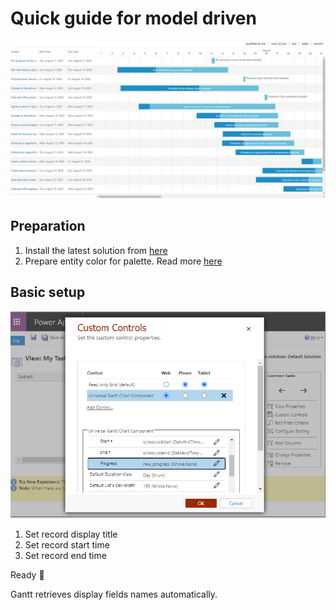 # Quick guide for model driven

![example](./DocumentationAssets/ganttStandardWithProgress.png)

## Preparation

1. Install the latest solution from [here](https://github.com/MaTeMaTuK/pcf-universal-gantt-chart/releases)
2. Prepare entity color for palette. Read more [here](./README.md#coloring)

## Basic setup

![example](./DocumentationAssets/ganttStandardInstall.png)

1. Set record display title
2. Set record start time
3. Set record end time

Ready 🙂

Gantt retrieves display fields names automatically.
